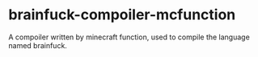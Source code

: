 # brainfuck-compoiler-mcfunction
A compoiler written by minecraft function, used to compile the language named brainfuck.
